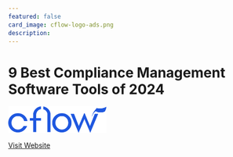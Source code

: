 ```yaml
---
featured: false
card_image: cflow-logo-ads.png
description: 
---
```


# 9 Best Compliance Management Software Tools of 2024
<img src="cflow-logo-ads.png" alt="Logo" style="max-width: 200px; height: auto;">

<a href="https://www.cflowapps.com/best-compliance-management-software/">Visit Website</a>  

